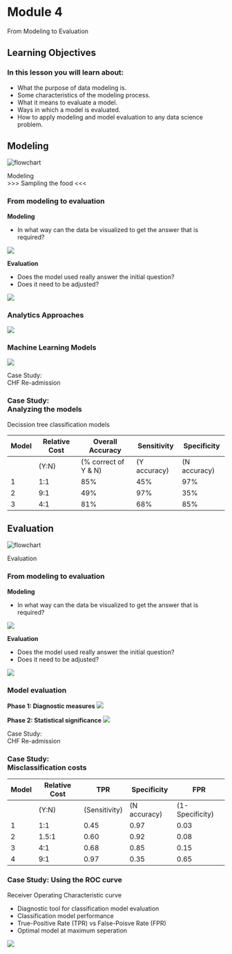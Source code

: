 # Module 4
From Modeling to Evaluation


## Learning Objectives
### In this lesson you will learn about:
- What the purpose of data modeling is.
- Some characteristics of the modeling process.
- What it means to evaluate a model.
- Ways in which a model is evaluated.
- How to apply modeling and model evaluation to any data science problem.


## Modeling
![flowchart](figures/ds_methodology.png)


Modeling<br> >>> Sampling the food <<<
<!-- .element: class="textontop" -->
<!-- .slide: data-background-image="figures/cook_sampling.gif" -->


### From modeling to evaluation
<div class="container">
<div class="col selected">

**Modeling**
- In what way can the data be visualized to get the answer that is required?

<img src='figures/thinking.png' style="max-height: 300px;"/>

</div>
<div class="col">

**Evaluation**
- Does the model used really answer the initial question?
- Does it need to be adjusted?

<img src='figures/evaluation.png' style="max-height: 300px;"/>
</div>
</div>


### Analytics Approaches<br> 
![ ](figures/analytics.png)


### Machine Learning Models<br> 
<img src="figures/ml_types.png" style="max-width: 70%;">


Case Study:<br> CHF Re-admission
<!-- .element: class="textontop" -->
<!-- .slide: data-background-image="figures/heart_beat.gif"  -->


### Case Study:<br> Analyzing the models

Decission tree classification models

<div data-markdown style="font-size: 65%;">

| Model | Relative Cost | Overall Accuracy | Sensitivity | Specificity |
|-------|---------------|------------------|------------|-------------|
|  | (Y:N) | (% correct of Y & N) | (Y accuracy) | (N accuracy) |
|1 | 1:1 | 85% | 45% | 97% |
|2 | 9:1 | 49% | 97% | 35% |
|3 | 4:1 | 81% | 68% | 85% |
</div>


<!-- .slide: " data-auto-animate -->
## Evaluation
![flowchart](figures/ds_methodology.png)


<!-- .slide: data-background-image="figures/gordon.gif" -->
Evaluation
<!-- .element: class="textontop" -->


### From modeling to evaluation
<div class="container">
<div class="col">

**Modeling**
- In what way can the data be visualized to get the answer that is required?

<img src='figures/thinking.png' style="max-height: 300px;"/>

</div>
<div class="col selected">

**Evaluation**
- Does the model used really answer the initial question?
- Does it need to be adjusted?

<img src='figures/evaluation.png' style="max-height: 300px;"/>
</div>
</div>


### Model evaluation
<div class="container">
<div class="col">

**Phase 1: Diagnostic measures**
![](figures/roc.png)

</div>
<div class="col par-left">

**Phase 2: Statistical significance** 
![](figures/stat_sig.png)

</div>
</div>


<!-- .slide: data-background-image="figures/heart_beat.gif"  -->
Case Study:<br> CHF Re-admission
<!-- .element: class="textontop" -->


### Case Study:<br> Misclassification costs
<div data-markdown style="font-size: 65%;">

| Model | Relative Cost | TPR | Specificity | FPR |
|-------|---------------|------------------|------------|-------------|
|  | (Y:N) | (Sensitivity) | (N accuracy) | (1-Specificity) |
|1 | 1:1 | 0.45 | 0.97 | 0.03 |
|2 | 1.5:1 | 0.60 | 0.92 | 0.08 |
|3 | 4:1 | 0.68 | 0.85 | 0.15 |
|4 | 9:1 | 0.97 | 0.35 | 0.65 |
</div>


### Case Study: Using the ROC curve
<div class="container">
<div class="col par-left">

Receiver Operating Characteristic curve 
- Diagnostic tool for classification model evaluation
- Classification model performance
- True-Positive Rate (TPR) vs False-Poisve Rate (FPR)
- Optimal model at maximum seperation

</div>
<div class="col par-left">

![](figures/roc_sum.png)

</div>
</div>